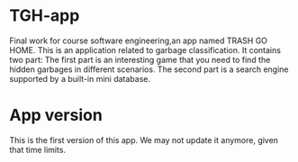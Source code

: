 # TGH-app
Final work for course software engineering,an app named TRASH GO HOME.
This is an application related to garbage classification. It contains two part: The first part is an interesting game that you need to find 
the hidden garbages in different scenarios. The second part is a search engine supported by a built-in mini database.
# App version
This is the first version of this app. We may not update it anymore, given that time limits.

